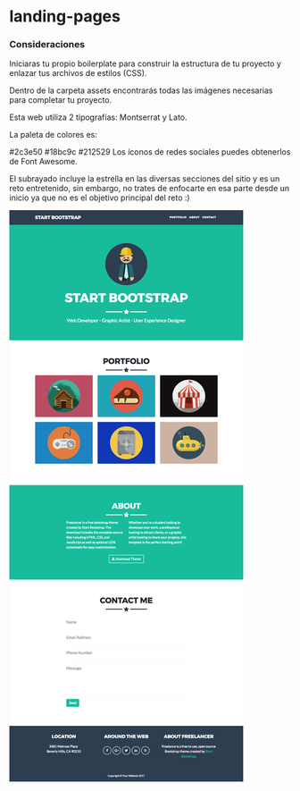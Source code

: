 # landing-pages

### Consideraciones
Iniciaras tu propio boilerplate para construir la estructura de tu proyecto y enlazar tus archivos de estilos (CSS).

Dentro de la carpeta assets encontrarás todas las imágenes necesarias para completar tu proyecto.

Esta web utiliza 2 tipografías: Montserrat y Lato.

La paleta de colores es:

#2c3e50
#18bc9c
#212529
Los íconos de redes sociales puedes obtenerlos de Font Awesome.

El subrayado incluye la estrella en las diversas secciones del sitio y es un reto entretenido, sin embargo, no trates de enfocarte en esa parte desde un inicio ya que no es el objetivo principal del reto :)

![Alt text](fullpage.png)